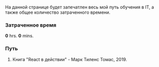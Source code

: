 На данной странице будет запечатлен весь мой путь обучения в IT, а также общее количество затраченного времени.

### Затраченное время
**0** hrs. **0** mins.

### Путь
1. Книга "React в действии" - Марк Тиленс Томас, 2019.